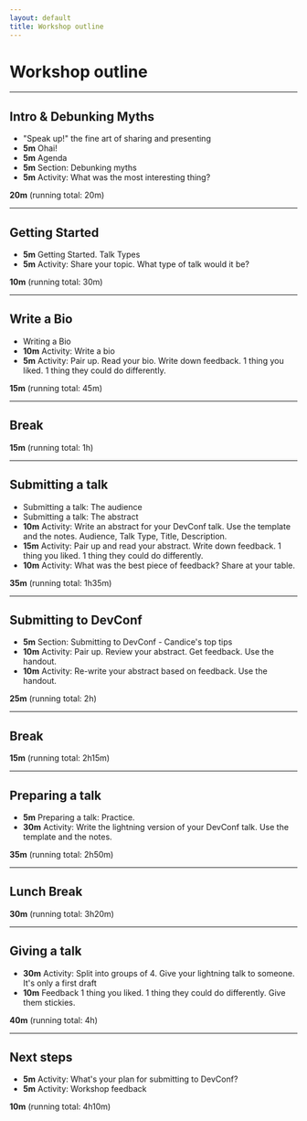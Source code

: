 ```yaml
---
layout: default
title: Workshop outline
---
```


# Workshop outline

---

## Intro & Debunking Myths

- "Speak up!" the fine art of sharing and presenting
- **5m** Ohai!
- **5m** Agenda
- **5m** Section: Debunking myths
- **5m** Activity: What was the most interesting thing?

**20m** (running total: 20m)

---

## Getting Started

- **5m** Getting Started. Talk Types
- **5m** Activity: Share your topic. What type of talk would it be?

**10m** (running total: 30m)

---

## Write a Bio

- Writing a Bio
- **10m** Activity: Write a bio
- **5m** Activity: Pair up. Read your bio. Write down feedback. 1 thing you liked. 1 thing they could do differently.

**15m** (running total: 45m)

---

## Break

**15m** (running total: 1h)

---

## Submitting a talk

- Submitting a talk: The audience
- Submitting a talk: The abstract
- **10m** Activity: Write an abstract for your DevConf talk. Use the template and the notes. Audience, Talk Type, Title, Description.
- **15m** Activity: Pair up and read your abstract. Write down feedback. 1 thing you liked. 1 thing they could do differently.
- **10m** Activity: What was the best piece of feedback? Share at your table.

**35m** (running total: 1h35m)

---

## Submitting to DevConf

- **5m** Section: Submitting to DevConf - Candice's top tips
- **10m** Activity: Pair up. Review your abstract. Get feedback. Use the handout.
- **10m** Activity: Re-write your abstract based on feedback. Use the handout.

**25m** (running total: 2h)

---

## Break

**15m** (running total: 2h15m)

---

## Preparing a talk

- **5m** Preparing a talk: Practice.
- **30m** Activity: Write the lightning version of your DevConf talk. Use the template and the notes.

**35m** (running total: 2h50m)

---

## Lunch Break

**30m** (running total: 3h20m)

---

## Giving a talk

- **30m** Activity: Split into groups of 4. Give your lightning talk to someone. It's only a first draft
- **10m** Feedback 1 thing you liked. 1 thing they could do differently. Give them stickies.

**40m** (running total: 4h)

---

## Next steps

- **5m** Activity: What's your plan for submitting to DevConf?
- **5m** Activity: Workshop feedback

**10m** (running total: 4h10m)
